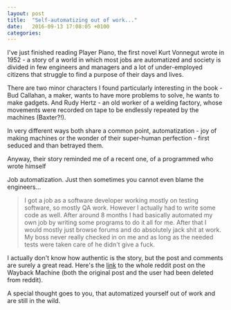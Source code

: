 ```yaml
---
layout: post
title:  "Self-automatizing out of work..."
date:   2016-09-13 17:08:05 +0100
categories:
---
```


<!-- La classe operaia Va in Paradiso + Baxter -->

I've just finished reading Player Piano, the first novel Kurt Vonnegut wrote in 1952 - a story of a world in which most jobs are automatized and society is divided in few engineers and managers and a lot of under-employed citizens that struggle to find a purpose of their days and lives.

There are two minor characters I found particularly interesting in the book - Bud Callahan, a maker, wants to have more problems to solve, he wants to make gadgets. And Rudy Hertz - an old worker of a welding factory, whose movements were recorded on tape to be endlessly repeated by the machines (Baxter?!).

In very different ways both share a common point, automatization - joy of making machines or the wonder of their super-human perfection - first seduced and than betrayed them.

Anyway, their story reminded me of a recent one, of a programmed who wrote himself

Job automatization. Just then sometimes you cannot even blame the engineers...

 >I got a job as a software developer working mostly on testing software, so mostly QA work. However I actually had to write some code as well. After around 8 months I had basically automated my own job by writing some programs to do it all for me. After that I would mostly just browse forums and do absolutely jack shit at work. My boss never really checked in on me and as long as the needed tests were taken care of he didn't give a fuck.

I actually don't know how authentic is the story, but the post and comments are surely a great read. Here's the [link](http://web.archive.org/web/20160523114950/https://www.reddit.com/r/cscareerquestions/comments/4km3yc/finally_fired_after_6_years/) to the whole reddit post on the Wayback Machine (both the original post and the user had been deleted from reddit).

A special thought goes to you, that automatized yourself out of work and are still in the wild.


<!-- A similar case, but on a hugely bigger scale, is what happened to Kodak. No

but on a much

een chosen to have his

Lately I've been often thinking about scenarios of post-work world. What I like the most is to speculate on actual effect that technological development might have in the near future - technological unemployment has all the ingredients to make

First because it's tangible, actually happening. Just going to a


looking at how more and more in place of cashiers we have rows of self-
makes me think of - although I've never heard of

I don't work in a supermarket, and



I guess mr. Ludd and his friends might have felt the same

real impact that actual technological -->
